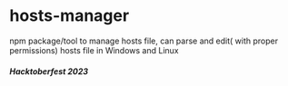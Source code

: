 # hosts-manager
npm package/tool to manage hosts file, can parse and edit( with proper permissions) hosts file in Windows and Linux


##### Hacktoberfest 2023
